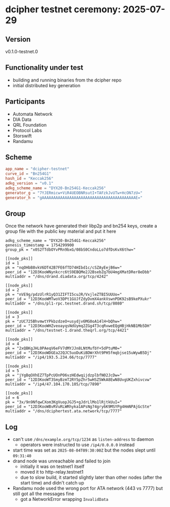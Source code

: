 # dcipher testnet ceremony: 2025-07-29

## Version
v0.1.0-testnet.0

## Functionality under test

- building and running binaries from the dcipher repo
- initial distributed key generation

## Participants
- Automata Network
- DIA Data
- QRL Foundation
- Protocol Labs
- Storswift
- Randamu

## Scheme 

```toml
app_name = "dcipher-testnet"
curve_id = "Bn254G1"
hash_id = "Keccak256"
adkg_version = "v0.1"
adkg_scheme_name = "DYX20-Bn254G1-Keccak256"
generator_g = "7YJERmicw+ViR4UEOBNRsutI+TAFzkJvUTw+HcON7zU="
generator_h = "gAAAAAAAAAAAAAAAAAAAAAAAAAAAAAAAAAAAAAAAAAE="
```

## Group 
Once the network have generated their libp2p and bn254 keys, create a group file with the public key material and put it here
```
adkg_scheme_name = "DYX20-Bn254G1-Keccak256"
genesis_timestamp = 1754299900
group_pk = "x0S2fTdbOYvPRn9bxG/08bS0CndoLLo7dfDsKvX6thw="

[[node_pks]]
id = 1
pk = "nqOHbB8vkV6DT42B7FE6fTD74HIbd1c/cSZAyEejB6w="
peer_id = "12D3KooWNynkcrc6tS9EBQMe2J2BsebZq7bU4mgXMatDRer8eDbb"
multiaddr = "/dns/drand.diadata.org/tcp/4242"

[[node_pks]]
id = 2
pk = "nVE9g/pdzUlrR1yQ31ZIFTI5cuJR/VxjleZTBI5UUUo="
peer_id = "12D3KooWMTwoV3DPt1GUJfZdyDvmX4ankVswnPDK92sB9kePXukr"
multiaddr = "/dns/pl1-rpc.testnet.drand.sh/tcp/8080"

[[node_pks]]
id = 3
pk = "zUC725BhvmwtYPkbzdzeO+usydjv6MG0oA14lH+bQhw="
peer_id = "12D3KooWHZveoayqsNdUymq2ZGg4T3cqRvweEQgHBjHkNB1Mb5DH"
multiaddr = "/dns/testnet-1.drand.theqrl.org/tcp/4421"

[[node_pks]]
id = 4
pk = "2xQBKgJHL0PAeqV6eFV7dMYJJn8LNtMufbY+5dPtuM0="
peer_id = "12D3KooWDGEa22QJC5uoDuKiBDWrXht9PH5fmqbjse15uWywB5Dj"
multiaddr = "/ip4/193.5.234.66/tcp/7777"

[[node_pks]]
id = 5
pk = "jYgBqOXhEZ7TpPcUOnPO6vzHEdwqijdzplbfN02JcDw="
peer_id = "12D3KooWT3SmyBzmT2RY5pZhr5wHSZ5WkA8EwN8UvgUKZxhivcvw"
multiaddr = "/ip4/47.104.170.105/tcp/7890"

[[node_pks]]
id = 6
pk = "3x/9n9NfqwCXom3KgVuopJGJ5+gJdrLlMo1lRjtkUuI="
peer_id = "12D3KooWBvRVuRLWRhyka1APsNg74gry6K9MSYPg4HmNPAjGcSte"
multiaddr = "/dns/dciphertest.ata.network/tcp/7777"
```

## Log
- can't use `/dns/example.org/tcp/1234` as `listen-address` to daemon
    - operators were instructed to use `/ip4/0.0.0.0` instead
- start time was set as `2025-08-04T09:30:00Z` but the nodes slept until `09:31:40`
- drand node was unreachable and failed to join
    - initially it was on testnet1 itself
    - moved it to http-relay.testnet1
    - due to slow build, it started slightly later than other nodes (after the start time) and didn't catch up
- Randamu node used the wrong port for ATA network (443 vs 7777) but still got all the messages fine
    - got a NetworkError wrapping `InvalidData`
